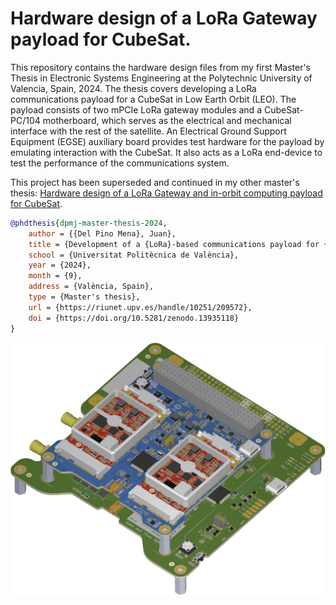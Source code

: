# Hardware design of a LoRa Gateway payload for CubeSat.

This repository contains the hardware design files from my first Master's Thesis in Electronic Systems Engineering at the Polytechnic University of Valencia, Spain, 2024. The thesis covers developing a LoRa communications payload for a CubeSat in Low Earth Orbit (LEO). The payload consists of two mPCIe LoRa gateway modules and a CubeSat-PC/104 motherboard, which serves as the electrical and mechanical interface with the rest of the satellite. An Electrical Ground Support Equipment (EGSE) auxiliary board provides test hardware for the payload by emulating interaction with the CubeSat. It also acts as a LoRa end-device to test the performance of the communications system.

This project has been superseded and continued in my other master's thesis: [Hardware design of a LoRa Gateway and in-orbit computing payload for CubeSat]([https://github.com/dpmj/Bachelor_Thesis_TIK_hardware](https://github.com/dpmj/Master_Thesis_LoRa_Gateway_and_Computing_CubeSat_Payload_hardware)).

```bibtex
@phdthesis{dpmj-master-thesis-2024,
    author = {{Del Pino Mena}, Juan},
    title = {Development of a {LoRa}-based communications payload for {CubeSat}},
    school = {Universitat Politècnica de València},
    year = {2024},
    month = {9},
    address = {València, Spain},
    type = {Master's thesis},
    url = {https://riunet.upv.es/handle/10251/209572},
    doi = {https://doi.org/10.5281/zenodo.13935118}
}
```

![](render.png)
